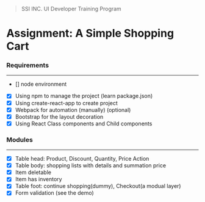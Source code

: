 > SSI INC. UI Developer Training Program
# Assignment: A Simple Shopping Cart


### Requirements
---

- [] node environment
- [x] Using npm to manage the project (learn package.json)
- [x] Using create-react-app to create project
- [x] Webpack for automation (manually) (optional)
- [x] Bootstrap for the layout decoration
- [x] Using React Class components and Child components

### Modules
---

- [x] Table head: Product,	Discount,	Quantity,	Price	Action
- [x] Table body: shopping lists with details and summation price
- [x] Item deletable
- [x] Item has inventory
- [x] Table foot: continue shopping(dummy), Checkout(a modual layer)
- [x] Form validation (see the demo)
